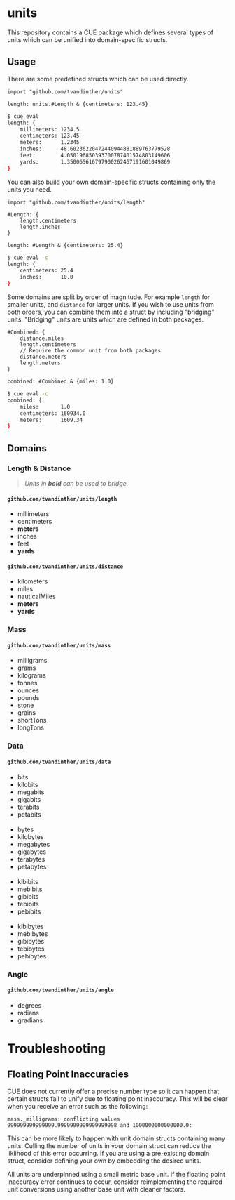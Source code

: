 # units

This repository contains a CUE package which defines several types of units which can be unified into domain-specific structs.

## Usage

There are some predefined structs which can be used directly.

```cue
import "github.com/tvandinther/units"

length: units.#Length & {centimeters: 123.45}
```

```sh
$ cue eval
length: {
    millimeters: 1234.5
    centimeters: 123.45
    meters:      1.2345
    inches:      48.60236220472440944881889763779528
    feet:        4.050196850393700787401574803149606
    yards:       1.350065616797900262467191601049869
}
```

You can also build your own domain-specific structs containing only the units you need.
```cue
import "github.com/tvandinther/units/length"

#Length: {
    length.centimeters
    length.inches
}

length: #Length & {centimeters: 25.4}
```

```sh
$ cue eval -c
length: {
    centimeters: 25.4
    inches:      10.0
}
```

Some domains are split by order of magnitude. For example `length` for smaller units, and `distance` for larger units. If you wish to use units from both orders, you can combine them into a struct by including "bridging" units. "Bridging" units are units which are defined in both packages.
```cue
#Combined: {
    distance.miles
    length.centimeters
    // Require the common unit from both packages
    distance.meters
    length.meters
}

combined: #Combined & {miles: 1.0}
```

```sh
$ cue eval -c
combined: {
    miles:       1.0
    centimeters: 160934.0
    meters:      1609.34
}
```

## Domains

### Length & Distance

> *Units in **bold** can be used to bridge.*

#### `github.com/tvandinther/units/length`

- millimeters
- centimeters
- **meters**
- inches
- feet
- **yards**

#### `github.com/tvandinther/units/distance`

- kilometers
- miles
- nauticalMiles
- **meters**
- **yards**

### Mass

#### `github.com/tvandinther/units/mass`

- milligrams
- grams
- kilograms
- tonnes
- ounces
- pounds
- stone
- grains
- shortTons
- longTons

### Data

#### `github.com/tvandinther/units/data`

- bits
- kilobits
- megabits
- gigabits
- terabits
- petabits
<br><br>
- bytes
- kilobytes
- megabytes
- gigabytes
- terabytes
- petabytes
<br><br>
- kibibits
- mebibits
- gibibits
- tebibits
- pebibits
<br><br>
- kibibytes
- mebibytes
- gibibytes
- tebibytes
- pebibytes

### Angle

#### `github.com/tvandinther/units/angle`

- degrees
- radians
- gradians

# Troubleshooting

## Floating Point Inaccuracies

CUE does not currently offer a precise number type so it can happen that certain structs fail to unify due to floating point inaccuracy. This will be clear when you receive an error such as the following:
```
mass._milligrams: conflicting values 999999999999999.9999999999999999998 and 1000000000000000.0:
```
This can be more likely to happen with unit domain structs containing many units. Culling the number of units in your domain struct can reduce the liklihood of this error occurring. If you are using a pre-existing domain struct, consider defining your own by embedding the desired units.

All units are underpinned using a small metric base unit. If the floating point inaccuracy error continues to occur, consider reimplementing the required unit conversions using another base unit with cleaner factors.
